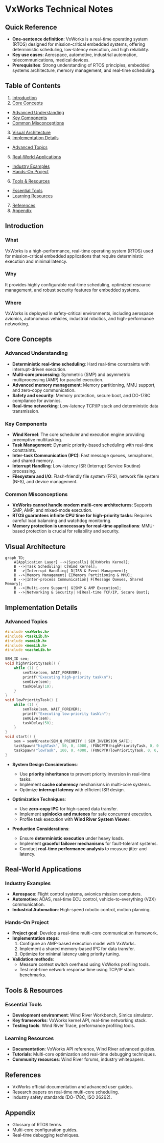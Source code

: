 # VxWorks Technical Notes

## Quick Reference
- **One-sentence definition**: VxWorks is a real-time operating system (RTOS) designed for mission-critical embedded systems, offering deterministic scheduling, low-latency execution, and high reliability.
- **Key use cases**: Aerospace, automotive, industrial automation, telecommunications, medical devices.
- **Prerequisites**: Strong understanding of RTOS principles, embedded systems architecture, memory management, and real-time scheduling.

## Table of Contents
1. [Introduction](#introduction)
2. [Core Concepts](#core-concepts)
  - [Advanced Understanding](#advanced-understanding)
  - [Key Components](#key-components)
  - [Common Misconceptions](#common-misconceptions)
3. [Visual Architecture](#visual-architecture)
4. [Implementation Details](#implementation-details)
  - [Advanced Topics](#advanced-topics)
5. [Real-World Applications](#real-world-applications)
  - [Industry Examples](#industry-examples)
  - [Hands-On Project](#hands-on-project)
6. [Tools & Resources](#tools--resources)
  - [Essential Tools](#essential-tools)
  - [Learning Resources](#learning-resources)
7. [References](#references)
8. [Appendix](#appendix)

## Introduction
### What
VxWorks is a high-performance, real-time operating system (RTOS) used for mission-critical embedded applications that require deterministic execution and minimal latency.

### Why
It provides highly configurable real-time scheduling, optimized resource management, and robust security features for embedded systems.

### Where
VxWorks is deployed in safety-critical environments, including aerospace avionics, autonomous vehicles, industrial robotics, and high-performance networking.

## Core Concepts
### Advanced Understanding
- **Deterministic real-time scheduling**: Hard real-time constraints with interrupt-driven execution.
- **Multi-core processing**: Symmetric (SMP) and asymmetric multiprocessing (AMP) for parallel execution.
- **Advanced memory management**: Memory partitioning, MMU support, and zero-copy communication.
- **Safety and security**: Memory protection, secure boot, and DO-178C compliance for avionics.
- **Real-time networking**: Low-latency TCP/IP stack and deterministic data transmission.

### Key Components
- **Wind Kernel**: The core scheduler and execution engine providing preemptive multitasking.
- **Task Management**: Dynamic priority-based scheduling with real-time constraints.
- **Inter-task Communication (IPC)**: Fast message queues, semaphores, and shared memory.
- **Interrupt Handling**: Low-latency ISR (Interrupt Service Routine) processing.
- **Filesystem and I/O**: Flash-friendly file system (FFS), network file system (NFS), and device management.

### Common Misconceptions
- **VxWorks cannot handle modern multi-core architectures**: Supports SMP, AMP, and mixed-mode execution.
- **RTOS guarantees infinite CPU time for high-priority tasks**: Requires careful load balancing and watchdog monitoring.
- **Memory protection is unnecessary for real-time applications**: MMU-based protection is crucial for reliability and security.

## Visual Architecture
```mermaid
graph TD;
    A[Application Layer] -->|Syscalls| B[VxWorks Kernel];
    B -->|Task Scheduling| C[Wind Kernel];
    B -->|Interrupt Handling| D[ISR & Event Management];
    B -->|Memory Management| E[Memory Partitioning & MMU];
    B -->|Inter-process Communication| F[Message Queues, Shared Memory];
    B -->|Multi-core Support| G[SMP & AMP Execution];
    B -->|Networking & Security| H[Real-time TCP/IP, Secure Boot];
```

## Implementation Details
### Advanced Topics
```c
#include <vxWorks.h>
#include <taskLib.h>
#include <semLib.h>
#include <memLib.h>
#include <cacheLib.h>

SEM_ID sem;
void highPriorityTask() {
    while (1) {
        semTake(sem, WAIT_FOREVER);
        printf("Executing high-priority task\n");
        semGive(sem);
        taskDelay(10);
    }
}
void lowPriorityTask() {
    while (1) {
        semTake(sem, WAIT_FOREVER);
        printf("Executing low-priority task\n");
        semGive(sem);
        taskDelay(50);
    }
}
void start() {
    sem = semMCreate(SEM_Q_PRIORITY | SEM_INVERSION_SAFE);
    taskSpawn("highTask", 50, 0, 4000, (FUNCPTR)highPriorityTask, 0, 0, 0, 0, 0, 0, 0, 0, 0, 0);
    taskSpawn("lowTask", 100, 0, 4000, (FUNCPTR)lowPriorityTask, 0, 0, 0, 0, 0, 0, 0, 0, 0, 0);
}
```
- **System Design Considerations**:
  - Use **priority inheritance** to prevent priority inversion in real-time tasks.
  - Implement **cache coherency** mechanisms in multi-core systems.
  - Optimize **interrupt latency** with efficient ISR design.

- **Optimization Techniques**:
  - Use **zero-copy IPC** for high-speed data transfer.
  - Implement **spinlocks and mutexes** for safe concurrent execution.
  - Profile task execution with **Wind River System Viewer**.

- **Production Considerations**:
  - Ensure **deterministic execution** under heavy loads.
  - Implement **graceful failover mechanisms** for fault-tolerant systems.
  - Conduct **real-time performance analysis** to measure jitter and latency.

## Real-World Applications
### Industry Examples
- **Aerospace**: Flight control systems, avionics mission computers.
- **Automotive**: ADAS, real-time ECU control, vehicle-to-everything (V2X) communication.
- **Industrial Automation**: High-speed robotic control, motion planning.

### Hands-On Project
- **Project goal**: Develop a real-time multi-core communication framework.
- **Implementation steps**:
  1. Configure an AMP-based execution model with VxWorks.
  2. Implement a shared memory-based IPC for data transfer.
  3. Optimize for minimal latency using priority tuning.
- **Validation methods**:
  - Measure context switch overhead using VxWorks profiling tools.
  - Test real-time network response time using TCP/IP stack benchmarks.

## Tools & Resources
### Essential Tools
- **Development environment**: Wind River Workbench, Simics simulator.
- **Key frameworks**: VxWorks kernel API, real-time networking stack.
- **Testing tools**: Wind River Trace, performance profiling tools.

### Learning Resources
- **Documentation**: VxWorks API reference, Wind River advanced guides.
- **Tutorials**: Multi-core optimization and real-time debugging techniques.
- **Community resources**: Wind River forums, industry whitepapers.

## References
- VxWorks official documentation and advanced user guides.
- Research papers on real-time multi-core scheduling.
- Industry safety standards (DO-178C, ISO 26262).

## Appendix
- Glossary of RTOS terms.
- Multi-core configuration guides.
- Real-time debugging techniques.

